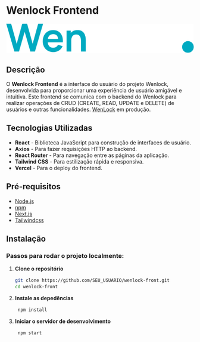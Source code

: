 # Wenlock Frontend

![Wenlock Logo](/wenlock-front/public/logo2.png) 

## Descrição

O **Wenlock Frontend** é a interface do usuário do projeto Wenlock, desenvolvida para proporcionar uma experiência de usuário amigável e intuitiva. Este frontend se comunica com o backend do Wenlock para realizar operações de CRUD (CREATE, READ, UPDATE e DELETE) de usuários e outras funcionalidades. [WenLock](https://wenlock-front.vercel.app/) em produção.

## Tecnologias Utilizadas

- **React** - Biblioteca JavaScript para construção de interfaces de usuário.
- **Axios** - Para fazer requisições HTTP ao backend.
- **React Router** - Para navegação entre as páginas da aplicação.
- **Tailwind CSS** - Para estilização rápida e responsiva.
- **Vercel** - Para o deploy do frontend.
  
## Pré-requisitos

- [Node.js](https://nodejs.org/en/) 
- [npm](https://www.npmjs.com/)
- [Next.js](https://nextjs.org/)
- [Tailwindcss](https://tailwindcss.com/)

## Instalação

### Passos para rodar o projeto localmente:

1. **Clone o repositório**

   ```bash
   git clone https://github.com/SEU_USUARIO/wenlock-front.git
   cd wenlock-front
   
2. **Instale as depedências**
   ```bash
    npm install

   
2. **Iniciar o servidor de desenvolvimento**
   ```bash
    npm start
    



